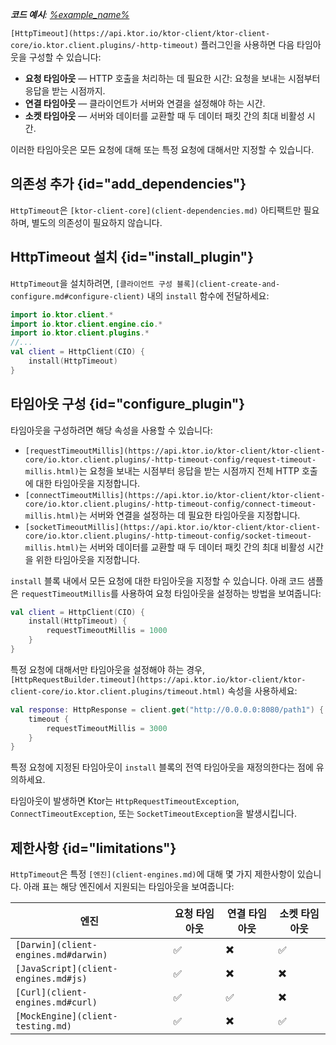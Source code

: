 [//]: # (title: 타임아웃)

<primary-label ref="client-plugin"/>

<tldr>
<var name="example_name" value="client-timeout"/>
<p>
    <b>코드 예시</b>:
    <a href="https://github.com/ktorio/ktor-documentation/tree/%ktor_version%/codeSnippets/snippets/%example_name%">
        %example_name%
    </a>
</p>
</tldr>

`[HttpTimeout](https://api.ktor.io/ktor-client/ktor-client-core/io.ktor.client.plugins/-http-timeout)` 플러그인을 사용하면 다음 타임아웃을 구성할 수 있습니다:
*   **요청 타임아웃** — HTTP 호출을 처리하는 데 필요한 시간: 요청을 보내는 시점부터 응답을 받는 시점까지.
*   **연결 타임아웃** — 클라이언트가 서버와 연결을 설정해야 하는 시간.
*   **소켓 타임아웃** — 서버와 데이터를 교환할 때 두 데이터 패킷 간의 최대 비활성 시간.

이러한 타임아웃은 모든 요청에 대해 또는 특정 요청에 대해서만 지정할 수 있습니다.

## 의존성 추가 {id="add_dependencies"}
`HttpTimeout`은 `[ktor-client-core](client-dependencies.md)` 아티팩트만 필요하며, 별도의 의존성이 필요하지 않습니다.

## HttpTimeout 설치 {id="install_plugin"}

`HttpTimeout`을 설치하려면, `[클라이언트 구성 블록](client-create-and-configure.md#configure-client)` 내의 `install` 함수에 전달하세요:
```kotlin
import io.ktor.client.*
import io.ktor.client.engine.cio.*
import io.ktor.client.plugins.*
//...
val client = HttpClient(CIO) {
    install(HttpTimeout)
}
```

## 타임아웃 구성 {id="configure_plugin"}

타임아웃을 구성하려면 해당 속성을 사용할 수 있습니다:

*   `[requestTimeoutMillis](https://api.ktor.io/ktor-client/ktor-client-core/io.ktor.client.plugins/-http-timeout-config/request-timeout-millis.html)`는 요청을 보내는 시점부터 응답을 받는 시점까지 전체 HTTP 호출에 대한 타임아웃을 지정합니다.
*   `[connectTimeoutMillis](https://api.ktor.io/ktor-client/ktor-client-core/io.ktor.client.plugins/-http-timeout-config/connect-timeout-millis.html)`는 서버와 연결을 설정하는 데 필요한 타임아웃을 지정합니다.
*   `[socketTimeoutMillis](https://api.ktor.io/ktor-client/ktor-client-core/io.ktor.client.plugins/-http-timeout-config/socket-timeout-millis.html)`는 서버와 데이터를 교환할 때 두 데이터 패킷 간의 최대 비활성 시간을 위한 타임아웃을 지정합니다.

`install` 블록 내에서 모든 요청에 대한 타임아웃을 지정할 수 있습니다. 아래 코드 샘플은 `requestTimeoutMillis`를 사용하여 요청 타임아웃을 설정하는 방법을 보여줍니다:
```kotlin
val client = HttpClient(CIO) {
    install(HttpTimeout) {
        requestTimeoutMillis = 1000
    }
}
```

특정 요청에 대해서만 타임아웃을 설정해야 하는 경우, `[HttpRequestBuilder.timeout](https://api.ktor.io/ktor-client/ktor-client-core/io.ktor.client.plugins/timeout.html)` 속성을 사용하세요:

```kotlin
val response: HttpResponse = client.get("http://0.0.0.0:8080/path1") {
    timeout {
        requestTimeoutMillis = 3000
    }
}
```

특정 요청에 지정된 타임아웃이 `install` 블록의 전역 타임아웃을 재정의한다는 점에 유의하세요.

타임아웃이 발생하면 Ktor는 `HttpRequestTimeoutException`, `ConnectTimeoutException`, 또는 `SocketTimeoutException`을 발생시킵니다.

## 제한사항 {id="limitations"}

`HttpTimeout`은 특정 `[엔진](client-engines.md)`에 대해 몇 가지 제한사항이 있습니다. 아래 표는 해당 엔진에서 지원되는 타임아웃을 보여줍니다:

| 엔진                             | 요청 타임아웃 | 연결 타임아웃 | 소켓 타임아웃 |
|------------------------------------|-----------------|-----------------|----------------|
| `[Darwin](client-engines.md#darwin)` | ✅️              | ✖️              | ✅️             |
| `[JavaScript](client-engines.md#js)` | ✅               | ✖️              | ✖️             |
| `[Curl](client-engines.md#curl)`     | ✅               | ✅️              | ✖️             |
| `[MockEngine](client-testing.md)`    | ✅               | ✖️              | ✅              |
